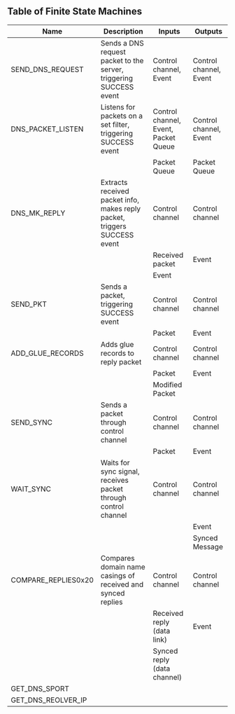 ## Table of Finite State Machines

| Name               | Description                                                 | Inputs                  | Outputs                 |
|--------------------|-------------------------------------------------------------|-------------------------|-------------------------|
| SEND_DNS_REQUEST   | Sends a DNS request packet to the server, triggering SUCCESS event | Control channel, Event          | Control channel, Event  |
| DNS_PACKET_LISTEN  | Listens for packets on a set filter, triggering SUCCESS event | Control channel, Event, Packet Queue             | Control channel, Event  |
|                    |                                                             | Packet Queue            | Packet Queue            |
| DNS_MK_REPLY       | Extracts received packet info, makes reply packet, triggers SUCCESS event | Control channel          | Control channel          |
|                    |                                                             | Received packet         | Event                   |
|                    |                                                             | Event                   |                         |
| SEND_PKT           | Sends a packet, triggering SUCCESS event                   | Control channel          | Control channel          |
|                    |                                                             | Packet                  | Event                   |
| ADD_GLUE_RECORDS   | Adds glue records to reply packet                           | Control channel          | Control channel          |
|                    |                                                             | Packet                  | Event                   |
|                    |                                                             | Modified Packet         |                         |
| SEND_SYNC          | Sends a packet through control channel                     | Control channel          | Control channel          |
|                    |                                                             | Packet                  | Event                   |
| WAIT_SYNC          | Waits for sync signal, receives packet through control channel | Control channel          | Control channel          |
|                    |                                                             |                         | Event                   |
|                    |                                                             |                         | Synced Message          |
| COMPARE_REPLIES0x20| Compares domain name casings of received and synced replies  | Control channel          | Control channel          |
|                    |                                                             | Received reply (data link) | Event                   |
|                    |                                                             | Synced reply (data channel) |                         |
| GET_DNS_SPORT      |                                                             |                         |                         |
| GET_DNS_REOLVER_IP |                                                             |                         |                         |

